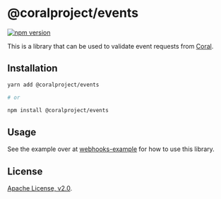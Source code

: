 # @coralproject/events

[![npm version](https://badge.fury.io/js/%40coralproject%2Fevents.svg)](https://badge.fury.io/js/%40coralproject%2Fevents)

This is a library that can be used to validate event requests from
[Coral](https://github.com/coralproject/talk).

## Installation

```sh
yarn add @coralproject/events

# or

npm install @coralproject/events
```

## Usage

See the example over at [webhooks-example](https://github.com/coralproject/webhook-example/tree/events) for how to use this library.

## License

[Apache License, v2.0](/LICENSE).
